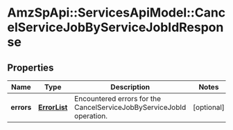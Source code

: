 # AmzSpApi::ServicesApiModel::CancelServiceJobByServiceJobIdResponse

## Properties
Name | Type | Description | Notes
------------ | ------------- | ------------- | -------------
**errors** | [**ErrorList**](ErrorList.md) | Encountered errors for the CancelServiceJobByServiceJobId operation. | [optional] 


